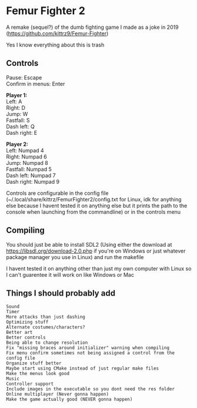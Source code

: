 # Femur Fighter 2
A remake (sequel?) of the dumb fighting game I made as a joke in 2019 (https://github.com/kittrz9/Femur-Fighter)

Yes I know everything about this is trash

## Controls
Pause: Escape<br>
Confirm in menus: Enter<br>

<b>Player 1:<br></b>
Left: A<br>
Right: D<br>
Jump: W<br>
Fastfall: S<br>
Dash left: Q<br>
Dash right: E<br>

<b>Player 2:<br></b>
Left: Numpad 4<br>
Right: Numpad 6<br>
Jump: Numpad 8<br>
Fastfall: Numpad 5<br>
Dash left: Numpad 7<br>
Dash right: Numpad 9<br>

Controls are configurable in the config file (~/.local/share/kittrz/FemurFighter2/config.txt for Linux, idk for anything else because I havent tested it on anything else but it prints the path to the console when launching from the commandline) or in the controls menu

## Compiling
You should just be able to install SDL2 (Using either the download at https://libsdl.org/download-2.0.php if you're on Windows or just whatever package manager you use in Linux) and run the makefile


I havent tested it on anything other than just my own computer with Linux so I can't guarentee it will work on like Windows or Mac 

## Things I should probably add
`Sound`<br>
`Timer`<br>
`More attacks than just dashing`<br>
`Optimizing stuff`<br>
`Alternate costumes/characters?`<br>
`Better art`<br>
`Better controls`<br>
`Being able to change resolution`<br>
`Fix "missing braces around initializer" warning when compiling`<br>
`Fix menu confirm sometimes not being assigned a control from the config file`<br>
`Organize stuff better`<br>
`Maybe start using CMake instead of just regular make files`<br>
`Make the menus look good`<br>
`Music`<br>
`Controller support`<br>
`Include images in the executable so you dont need the res folder`<br>
`Online multiplayer (Never gonna happen)`<br>
`Make the game actually good (NEVER gonna happen)`<br>
